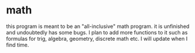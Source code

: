 # math
this program is meant to be an "all-inclusive" math program. it is unfinished and undoubtedly has some bugs. I plan to add more functions to it such as formulas for 
trig, algebra, geometry, discrete math etc. I will update when I find time.
